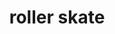 ---
layout: smileys&emotion
title: roller skate
emoji: roller_skate
permalink: 🛼.html
image: assets/img/3moji/roller_skate.png
---